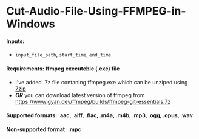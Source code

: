 # Cut-Audio-File-Using-FFMPEG-in-Windows

#### Inputs: 
* `input_file_path`, `start_time`, `end_time` 

#### Requirements: ffmpeg executeble (.exe) file
* I've added .7z file contaning ffmpeg.exe which can be unziped using [7zip](https://www.7-zip.org/download.html)
* ***OR*** you can download latest version of ffmpeg from https://www.gyan.dev/ffmpeg/builds/ffmpeg-git-essentials.7z

#### Supported formats: .aac, .aiff, .flac, .m4a, .m4b, .mp3, .ogg, .opus, .wav

#### Non-supported format: .mpc
